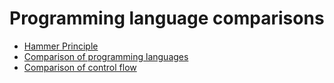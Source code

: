 # Programming language comparisons

- [Hammer Principle](https://web.archive.org/web/20120510080329/http://hammerprinciple.com/therighttool/browse)
- [Comparison of programming languages](https://en.wikipedia.org/wiki/Comparison_of_programming_languages)
- [Comparison of control flow](https://en.wikipedia.org/wiki/Control_flow)
